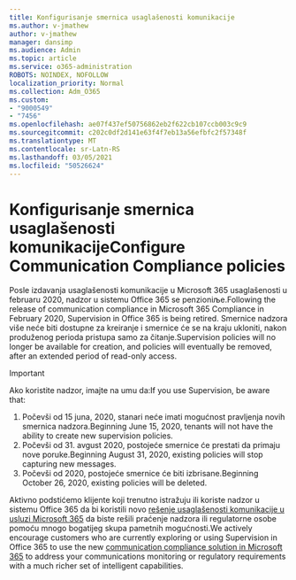 ```yaml
---
title: Konfigurisanje smernica usaglašenosti komunikacije
ms.author: v-jmathew
author: v-jmathew
manager: dansimp
ms.audience: Admin
ms.topic: article
ms.service: o365-administration
ROBOTS: NOINDEX, NOFOLLOW
localization_priority: Normal
ms.collection: Adm_O365
ms.custom:
- "9000549"
- "7456"
ms.openlocfilehash: ae07f437ef50756862eb2f622cb107ccb003c9c9
ms.sourcegitcommit: c202c0df2d141e63f4f7eb13a56efbfc2f57348f
ms.translationtype: MT
ms.contentlocale: sr-Latn-RS
ms.lasthandoff: 03/05/2021
ms.locfileid: "50526624"
---
```

# <a name="configure-communication-compliance-policies"></a><span data-ttu-id="29073-102">Konfigurisanje smernica usaglašenosti komunikacije</span><span class="sxs-lookup"><span data-stu-id="29073-102">Configure Communication Compliance policies</span></span>

<span data-ttu-id="29073-103">Posle izdavanja usaglašenosti komunikacije u Microsoft 365 usaglašenosti u februaru 2020, nadzor u sistemu Office 365 se penzioniљe.</span><span class="sxs-lookup"><span data-stu-id="29073-103">Following the release of communication compliance in Microsoft 365 Compliance in February 2020, Supervision in Office 365 is being retired.</span></span> <span data-ttu-id="29073-104">Smernice nadzora više neće biti dostupne za kreiranje i smernice će se na kraju ukloniti, nakon produženog perioda pristupa samo za čitanje.</span><span class="sxs-lookup"><span data-stu-id="29073-104">Supervision policies will no longer be available for creation, and policies will eventually be removed, after an extended period of read-only access.</span></span>

> [!IMPORTANT]
> <span data-ttu-id="29073-105">Ako koristite nadzor, imajte na umu da:</span><span class="sxs-lookup"><span data-stu-id="29073-105">If you use Supervision, be aware that:</span></span>
>
> 1. <span data-ttu-id="29073-106">Počevši od 15 juna, 2020, stanari neće imati mogućnost pravljenja novih smernica nadzora.</span><span class="sxs-lookup"><span data-stu-id="29073-106">Beginning June 15, 2020, tenants will not have the ability to create new supervision policies.</span></span>
> 2. <span data-ttu-id="29073-107">Počevši od 31. avgust 2020, postojeće smernice će prestati da primaju nove poruke.</span><span class="sxs-lookup"><span data-stu-id="29073-107">Beginning August 31, 2020, existing policies will stop capturing new messages.</span></span>
> 3. <span data-ttu-id="29073-108">Počevši od 2020, postojeće smernice će biti izbrisane.</span><span class="sxs-lookup"><span data-stu-id="29073-108">Beginning October 26, 2020, existing policies will be deleted.</span></span>

<span data-ttu-id="29073-109">Aktivno podstićemo klijente koji trenutno istražuju ili koriste nadzor u sistemu Office 365 da bi koristili novo [rešenje usaglašenosti komunikacije u usluzi Microsoft 365](https://go.microsoft.com/fwlink/?linkid=2128593) da biste rešili praćenje nadzora ili regulatorne osobe pomoću mnogo bogatijeg skupa pametnih mogućnosti.</span><span class="sxs-lookup"><span data-stu-id="29073-109">We actively encourage customers who are currently exploring or using Supervision in Office 365 to use the new [communication compliance solution in Microsoft 365](https://go.microsoft.com/fwlink/?linkid=2128593) to address your communications monitoring or regulatory requirements with a much richer set of intelligent capabilities.</span></span>
